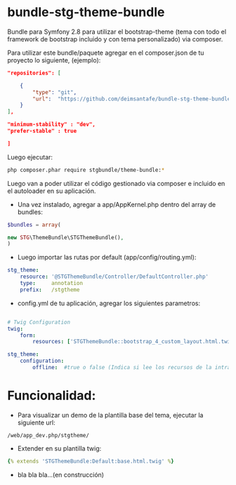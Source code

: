 # bundle-stg-theme-bundle
Bundle para Symfony 2.8 para utilizar el bootstrap-theme (tema con todo el framework de bootstrap incluido y con tema personalizado) via composer.

Para utilizar este bundle/paquete agregar en el composer.json de tu proyecto lo siguiente, (ejemplo):

```json
"repositories": [

    {
        "type": "git",
        "url":  "https://github.com/deimsantafe/bundle-stg-theme-bundle"
    }
],

"minimum-stability" : "dev",
"prefer-stable" : true

]
```

Luego ejecutar: 

```bash
php composer.phar require stgbundle/theme-bundle:*
```
Luego van a poder utilizar el código gestionado via composer e incluido en el autoloader en su aplicación.

- Una vez instalado, agregar a app/AppKernel.php dentro del array de bundles:

```php
$bundles = array(

new STG\ThemeBundle\STGThemeBundle(),
)
```

- Luego importar las rutas por default (app/config/routing.yml):

```yml
stg_theme:
    resource: '@STGThemeBundle/Controller/DefaultController.php'
    type:     annotation
    prefix:   /stgtheme
```

- config.yml de tu aplicación, agregar los siguientes parametros:

```yml

# Twig Configuration
twig:    
    form:
        resources: ['STGThemeBundle::bootstrap_4_custom_layout.html.twig'] #para renderizar los templates de formularios

stg_theme:
    configuration:
        offline:  #true o false (Indica si lee los recursos de la intranet o de servidores cdn externos).

```
Funcionalidad:
=============

- Para visualizar un demo de la plantilla base del tema, ejecutar la siguiente url:

```
/web/app_dev.php/stgtheme/
```

- Extender en su plantilla twig: 

```yml
{% extends 'STGThemeBundle:Default:base.html.twig' %}
```

- bla bla bla...(en construcción)
